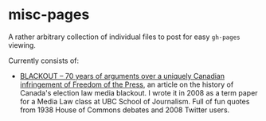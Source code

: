 # misc-pages

A rather arbitrary collection of individual files to post for easy `gh-pages` viewing.

Currently consists of:

- [BLACKOUT – 70 years of arguments over a uniquely Canadian infringement of Freedom of the Press](http://ameliabr.github.io/misc-pages/ABellamy-Royds-2008-ElectionBlackouts.htm), an article on the history of Canada's election law media blackout.  I wrote it in 2008 as a term paper for a Media Law class at UBC School of Journalism.  Full of fun quotes from 1938 House of Commons debates and 2008 Twitter users.
